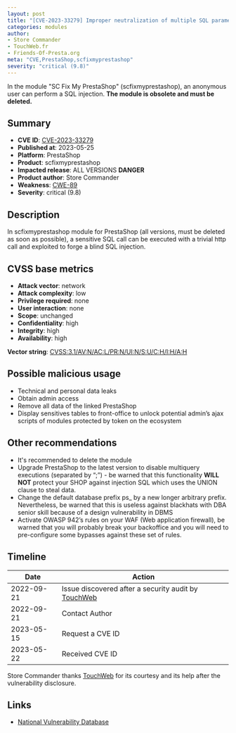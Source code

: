 ```yaml
---
layout: post
title: "[CVE-2023-33279] Improper neutralization of multiple SQL parameters in the SC Fix My PrestaShop module for PrestaShop"
categories: modules
author:
- Store Commander
- TouchWeb.fr
- Friends-Of-Presta.org
meta: "CVE,PrestaShop,scfixmyprestashop"
severity: "critical (9.8)"
---
```


In the module "SC Fix My PrestaShop" (scfixmyprestashop), an anonymous user can perform a SQL injection. **The module is obsolete and must be deleted.**

## Summary

* **CVE ID**: [CVE-2023-33279](https://cve.mitre.org/cgi-bin/cvename.cgi?name=CVE-2023-33279)
* **Published at**: 2023-05-25
* **Platform**: PrestaShop
* **Product**: scfixmyprestashop
* **Impacted release**: ALL VERSIONS **DANGER**
* **Product author**: Store Commander
* **Weakness**: [CWE-89](https://cwe.mitre.org/data/definitions/89.html)
* **Severity**: critical (9.8)

## Description

In scfixmyprestashop module for PrestaShop (all versions, must be deleted as soon as possible), a sensitive SQL call can be executed with a trivial http call and exploited to forge a blind SQL injection.


## CVSS base metrics

* **Attack vector**: network
* **Attack complexity**: low
* **Privilege required**: none
* **User interaction**: none
* **Scope**: unchanged
* **Confidentiality**: high
* **Integrity**: high
* **Availability**: high

**Vector string**: [CVSS:3.1/AV:N/AC:L/PR:N/UI:N/S:U/C:H/I:H/A:H](https://nvd.nist.gov/vuln-metrics/cvss/v3-calculator?vector=AV:N/AC:L/PR:N/UI:N/S:U/C:H/I:H/A:H)

## Possible malicious usage

* Technical and personal data leaks
* Obtain admin access
* Remove all data of the linked PrestaShop
* Display sensitives tables to front-office to unlock potential admin’s ajax scripts of modules protected by token on the ecosystem

## Other recommendations

* It's recommended to delete the module
* Upgrade PrestaShop to the latest version to disable multiquery executions (separated by “;”) - be warned that this functionality **WILL NOT** protect your SHOP against injection SQL which uses the UNION clause to steal data.
* Change the default database prefix ps_ by a new longer arbitrary prefix. Nevertheless, be warned that this is useless against blackhats with DBA senior skill because of a design vulnerability in DBMS
* Activate OWASP 942’s rules on your WAF (Web application firewall), be warned that you will probably break your backoffice and you will need to pre-configure some bypasses against these set of rules.

## Timeline

| Date  | Action |
|--|--|
| 2022-09-21 | Issue discovered after a security audit by [TouchWeb](https://www.touchweb.fr) |
| 2022-09-21 | Contact Author |
| 2023-05-15 | Request a CVE ID |
| 2023-05-22 | Received CVE ID |

Store Commander thanks [TouchWeb](https://www.touchweb.fr) for its courtesy and its help after the vulnerability disclosure.

## Links

* [National Vulnerability Database](https://nvd.nist.gov/vuln/detail/CVE-2023-33279)
